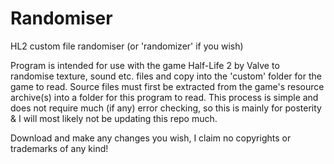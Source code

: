 # Randomiser
HL2 custom file randomiser (or 'randomizer' if you wish)

Program is intended for use with the game Half-Life 2 by Valve to randomise texture, sound etc. files and copy into the 'custom' folder for the game to read.
Source files must first be extracted from the game's resource archive(s) into a folder for this program to read. This process is simple and does not require much (if any) error checking, so this is mainly for posterity & I will most likely not be updating this repo much.

Download and make any changes you wish, I claim no copyrights or trademarks of any kind!
